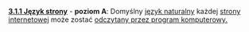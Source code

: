 [**3.1.1 Język strony**](http://www.w3.org/TR/UNDERSTANDING-WCAG20/meaning-doc-lang-id.html) - **poziom A**: Domyślny <a href="#" data-toggle="tooltip" data-original-title="{{site.data.glossary.jezyk_naturalny | strip_html | replace: '*', ''}}">język naturalny</a> każdej <a href="#" data-toggle="tooltip" data-original-title="{{site.data.glossary.strona_internetowa | strip_html | replace: '*', ''}}">strony internetowej</a> może zostać <a href="#" data-toggle="tooltip" data-original-title="{{site.data.glossary.mozliwy_do_odczytania_przez_program_komputerowy | strip_html | replace: '*', ''}}">odczytany przez program komputerowy.</a>

